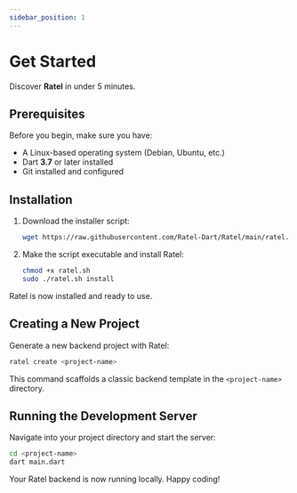 ```yaml
---
sidebar_position: 1
---
```


# Get Started

Discover **Ratel** in under 5 minutes.

## Prerequisites

Before you begin, make sure you have:

* A Linux-based operating system (Debian, Ubuntu, etc.)
* Dart **3.7** or later installed
* Git installed and configured

## Installation

1. Download the installer script:

   ```bash
   wget https://raw.githubusercontent.com/Ratel-Dart/Ratel/main/ratel.sh
   ```

2. Make the script executable and install Ratel:

   ```bash
   chmod +x ratel.sh
   sudo ./ratel.sh install
   ```

Ratel is now installed and ready to use.

## Creating a New Project

Generate a new backend project with Ratel:

```bash
ratel create <project-name>
```

This command scaffolds a classic backend template in the `<project-name>` directory.

## Running the Development Server

Navigate into your project directory and start the server:

```bash
cd <project-name>
dart main.dart
```

Your Ratel backend is now running locally. Happy coding!

